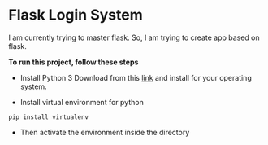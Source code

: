 # Flask Login System

I am currently trying to master flask. So, I am trying to create app based on flask.


**To run this project, follow these steps**

* Install Python 3
  Download from this [link](https://www.python.org/downloads/) and install for your operating system.

* Install virtual environment for python

```
pip install virtualenv
```

* Then activate the environment inside the directory
